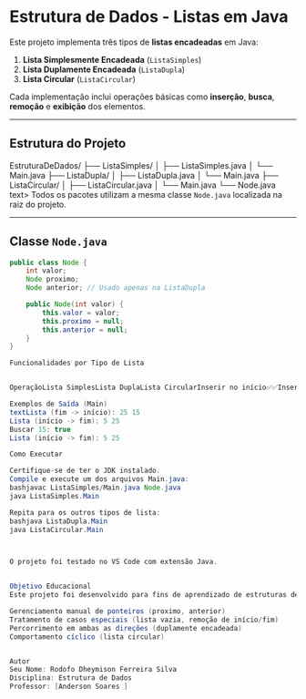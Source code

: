 # Estrutura de Dados - Listas em Java

Este projeto implementa três tipos de **listas encadeadas** em Java:

1. **Lista Simplesmente Encadeada** (`ListaSimples`)
2. **Lista Duplamente Encadeada** (`ListaDupla`)
3. **Lista Circular** (`ListaCircular`)

Cada implementação inclui operações básicas como **inserção**, **busca**, **remoção** e **exibição** dos elementos.

---

## Estrutura do Projeto
EstruturaDeDados/
├── ListaSimples/
│   ├── ListaSimples.java
│   └── Main.java
├── ListaDupla/
│   ├── ListaDupla.java
│   └── Main.java
├── ListaCircular/
│   ├── ListaCircular.java
│   └── Main.java
└── Node.java
text> Todos os pacotes utilizam a mesma classe `Node.java` localizada na raiz do projeto.

---

## Classe `Node.java`

```java
public class Node {
    int valor;
    Node proximo;
    Node anterior; // Usado apenas na ListaDupla

    public Node(int valor) {
        this.valor = valor;
        this.proximo = null;
        this.anterior = null;
    }
}

Funcionalidades por Tipo de Lista


OperaçãoLista SimplesLista DuplaLista CircularInserir no início✅✅Inserir no fim✅✅✅Buscar elemento✅✅✅Remover elemento✅✅✅Exibir lista✅✅ (frente e reverso)✅ (circular)Tratamento de casos especiais✅✅✅

Exemplos de Saída (Main)
textLista (fim -> início): 25 15 
Lista (início -> fim): 5 25 
Buscar 15: true
Lista (início -> fim): 5 25

Como Executar

Certifique-se de ter o JDK instalado.
Compile e execute um dos arquivos Main.java:
bashjavac ListaSimples/Main.java Node.java
java ListaSimples.Main

Repita para os outros tipos de lista:
bashjava ListaDupla.Main
java ListaCircular.Main



O projeto foi testado no VS Code com extensão Java.


Objetivo Educacional
Este projeto foi desenvolvido para fins de aprendizado de estruturas de dados, demonstrando:

Gerenciamento manual de ponteiros (proximo, anterior)
Tratamento de casos especiais (lista vazia, remoção de início/fim)
Percorrimento em ambas as direções (duplamente encadeada)
Comportamento cíclico (lista circular)


Autor
Seu Nome: Rodofo Dheymison Ferreira Silva
Disciplina: Estrutura de Dados
Professor: [Anderson Soares ]
